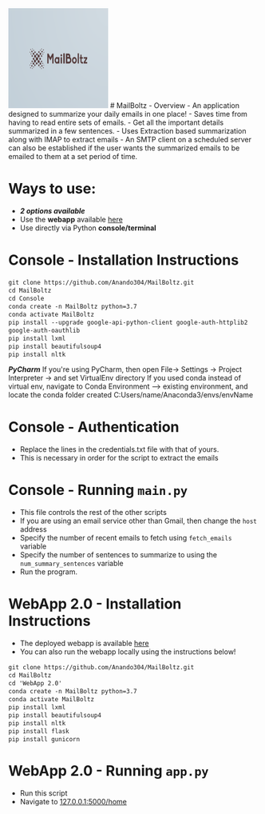 <img src="./WebApp 2.0/static/imgs/logo.png" width="200" height="200">
# MailBoltz - Overview
- An application designed to summarize your daily emails in one place!
- Saves time from having to read entire sets of emails.
- Get all the important details summarized in a few sentences.
- Uses Extraction based summarization along with IMAP to extract emails
- An SMTP client on a scheduled server can also be established if the user wants the summarized
 emails to be emailed to them at a set period of time.

# Ways to use:
- ***2 options available***
- Use the **webapp** available <a href="https://mailboltz.herokuapp.com/home"> here </a>
- Use directly via Python **console/terminal**

# Console - Installation Instructions
```installation:
git clone https://github.com/Anando304/MailBoltz.git
cd MailBoltz
cd Console
conda create -n MailBoltz python=3.7
conda activate MailBoltz
pip install --upgrade google-api-python-client google-auth-httplib2 google-auth-oauthlib
pip install lxml
pip install beautifulsoup4
pip install nltk
```

***PyCharm***
If you're using PyCharm, then open File-> Settings -> Project Interpreter -> and set VirtualEnv directory
If you used conda instead of virtual env, navigate to Conda Environment --> existing environment, and locate
the conda folder created C:Users/name/Anaconda3/envs/envName

# Console - Authentication
- Replace the lines in the credentials.txt file with that of yours.
- This is necessary in order for the script to extract the emails

# Console - Running `main.py`
- This file controls the rest of the other scripts
- If you are using an email service other than Gmail, then change the `host` address
- Specify the number of recent emails to fetch using `fetch_emails` variable
- Specify the number of sentences to summarize to using the `num_summary_sentences` variable
- Run the program.

# WebApp 2.0 - Installation Instructions
- The deployed webapp is available <a href="https://mailboltz.herokuapp.com/home"> here </a>
- You can also run the webapp locally using the instructions below!
```installation:
git clone https://github.com/Anando304/MailBoltz.git
cd MailBoltz
cd 'WebApp 2.0'
conda create -n MailBoltz python=3.7
conda activate MailBoltz
pip install lxml
pip install beautifulsoup4
pip install nltk
pip install flask
pip install gunicorn
```

# WebApp 2.0 - Running `app.py`
- Run this script
- Navigate to <a href="127.0.0.1:5000/home">127.0.0.1:5000/home</a>

